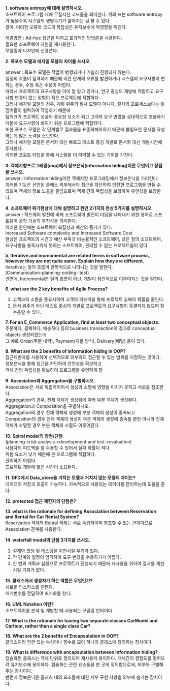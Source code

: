 **1. software entropy에 대해 설명하시오**  
소프트웨어 프로그램 내에 무질서한 코드들을 의미한다. 
위의 표는 software entropy가 높을수록 시스템의 생명주기가 짧아지는 걸 볼 수 있다.  
결국, 이러한 오류와 코드의 복잡성은 유지보수에 악영향을 끼친다.  
  
해결방안 : Ad-hoc 접근을 피하고 효과적인 방법론을 사용한다.  
필요한 소프트웨어 자원을 재사용한다.  
모델링과 디자인에 신경쓴다.  
  
**2. 폭포수 모델과 애자일 모델의 차이를 쓰시오.**  
  
answer :  폭포수 모델은 작업이 병행되거나 거슬러 진행되지 않는다.  
일정의 흐름이 엄격하기 때문에 이전 단계의 오류를 발견하거나 시스템의 요구사항이 변하는 경우, 수정 혹은 수용이 어렵다.  
따라서 프로젝트의 요구사항을 이미 잘 알고 있거나, 연구 중심의 개발에 적합하고 요구사항 변경이 없는 위험이 적은 프로젝트에 적합하다.  
그러나 애자일 모델의 경우, 계획 위주의 절차 모델이 아니다. 절차와 프로세스보다는 팀 멤버들이 협력하여 작업하기 때문에  
팀워크가 프로젝트 성공의 중요한 요소가 되고 고객의 요구 변경을 상대적으로 포용하기 때문에 요구사항이 바뀌기 쉬운 프로그램에 적합하다.   
또한 폭포수 모델은 각 단계별로 결과물을 표준화해야하기 때문에 불필요한 문서를 작성하는데 많은 노력을 소모한다.  
그러나 애자일 모델은 문서화 대신 빠르고 테스트 중심 개발로 문서화 대신 개발시간에 투자한다.  
이러한 프로토 타입을 통해 시스템을 더 파악할 수 있는 기회를 가진다.  
  
**3. 객체지향프로그래밍(oop)에서 정보은닉(information hiding)이란 무엇이고 장점을 쓰시오.**  
answer : information hiding이란 객체지향 프로그래밍에서 정보은닉을 가리킨다.  
이러한 기능은 선언된 클래스 외부에서의 접근을 차단하여 안전한 프로그램을 만들 수 있으며 객체의 정보 노출을 줄임으로써 객체 간의 독립성을 보장하여 유연성을 보장한다.  
  
**4. 소프트웨어 위기현상에 대해 설명하고 원인 2가지와 현상 5가지를 설명하시오.**  
answer : 하드웨어 발전에 비해 소프트웨어 발전이 더딤을 나타내기 위한 용어로 소프트웨어 공학 기술의 후진성을 의미한다.  
이러한 원인에는 소프트웨어 복잡성과 예산의 증가가 있다.  
Increased Software complexity and Increased Software Cost  
현상은 프로젝트의 시간과 예산 부족과 비능률적인 소프트웨어, 낮은 질의 소프트웨어, 요구사항을 충족시키지 못하는 소프트웨어, 관리할 수 없는 프로젝트들이 있다.  
  
**5. Iterative and increamental are related terms in software process, however they are not quite same. Explain how they are different.**  
Iterative는 일의 흐름이 반복적으로 나타나는 것을 말한다.  
(Communication-planning-coding- test)   
반면에, Incremental은 일의 흐름이 아닌, 개발이 점진적으로 이루어지는 것을 말한다.  
  
**6. what are the 2 key benefits of Agile Process?**  
1. 고객과의 소통을 중요시하여 고객의 피드백을 통해 프로젝트 실패의 확률을 줄인다.  
2. 문서 위주가 아닌 테스트 중심의 개발로 프로젝트의 요구사항이 동결되지 않으며 잘 수용할 수 있다.  
  
**7. For an E_Commerce Application, find at least two conceptual objects.**  
주문하다, 결제하다, 배송하다 등의 business transaction의 결과로 conceptual objects 생성되었는데   
그 예로 Order(주문 내역), Payment(지불 방식), Delivery(배달) 등이 있다.  
  
**8. What are the 2 benefits of information hiding in OOP?**  
접근제한자를 사용하여 선택적으로 외부와의 접근할 수 있는 범위를 지정하는 것이다.   
정보은닉을 통해 접근을 차단하여 안전성을 확보하고  
객체 간의 독립성을 확보하여 프로그램을 유연하게 함  
  
**9. Association과 Aggregation을 구별하시오.**  
Association은 서로 독립적이어서 생성과 소멸에 영향을 미치지 못하고 서로를 참조한다.  
Aggregation의 경우, 전체 객체가 생성됨에 따라 부분 객체가 생성된다.  
   Aggregation과 Composition을 구별하시오.  
Aggregation의 경우 전체 객체의 생성에 부분 객체의 생성이 종속되고  
Composition의 경우 전체 객체의 생성이 부분 객체의 생성에 종속될 뿐만 아니라 전체 객체가 소멸할 경우 부분 객체의 소멸도 이루어진다.  
  
**10. Spiral model의 장점/단점**  
(planning->risk analysis->development and test->evaluation)  
사용자의 피드백을 잘 수용할 수 있어서 실패 확률이 적다.  
위험 요소가 낮기 때문에 큰 프로그램에 적합하다.  
관리하기 어렵다.  
프로젝트 개발에 많은 시간이 소요된다.  
  
**11. DFD에서 Data_store을 거치는 모델과 거치지 않는 모델의 차이는?**  
데이터의 저장과 호출이 가능하다. 지속적으로 사용되는 데이터를 관리하는데 도움을 준다.  
  
**12. protected 접근 제한자의 단점은?**  

**13. what is the rationale for defining Association between Reservation and Rental for Car Rental System?**  
Reservation 객체와 Rental 객체는 서로 독립적이며 참조할 수 있는 관계이므로 Association 관계를 사용한다.  
  
**14. waterfall model의 단점 3가지를 쓰시오.**  
1. 설계와 코딩 및 테스팅을 지연시킬 우려가 있다.  
2. 각 단계와 일정이 엄격하여 요구 변경을 수용하기가 어렵다.  
3. 한 번의 계획과 실행으로 프로젝트가 진행되기 때문에 재사용을 위하여 결과를 개선시킬 기회가 없다.  
  
**15. 클래스에서 생성자가 하는 역할은 무엇인가?**  
새로운 인스턴스를 만든다.  
매개변수를 전달하여 초기화를 한다.  
  
**16. UML Notation 이란?**  
소프트웨어를 분석 및 개발할 때 사용되는 모델링 언어이다.  
  
**17. What is the rationale for having two separate classes CarModel and CarItem, rather than a single class Car?**  
  
**18. What are the 2 benefits of Encapsulation in OOP?**  
클래스끼리 연관 있는 속성이나 함수를 모아 하나의 클래스에 정의하는 장치이다.  
  
**19. What is difference with encapsulation between information hiding?**  
캡슐화된 클래스는 객체 단위로 정의되어 재사용이 용이하다.
객체간의 결합도를 떨어뜨려 유지보수에 용이하다.
캡슐화는 관련 요소들을 한 곳에 정의함으로써, 외부와 구별해주는 장치이다.  
반면에 정보은닉은 클래스 내의 요소들에 대한 세부 구현 사항을 외부에 숨기는 장치이다.
